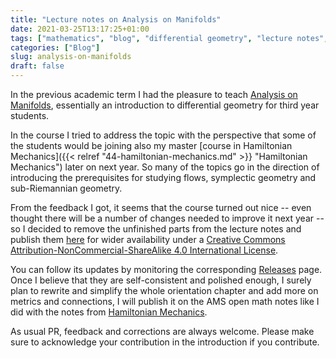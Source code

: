 ```yaml
---
title: "Lecture notes on Analysis on Manifolds"
date: 2021-03-25T13:17:25+01:00
tags: ["mathematics", "blog", "differential geometry", "lecture notes", "teaching"]
categories: ["Blog"]
slug: analysis-on-manifolds
draft: false
---
```


In the previous academic term I had the pleasure to teach [Analysis on Manifolds](https://www.rug.nl/ocasys/rug/vak/show?code=WBMA013-05), essentially an introduction to differential geometry for third year students.

In the course I tried to address the topic with the perspective that some of the students would be joining also my master [course in Hamiltonian Mechanics]({{< relref "44-hamiltonian-mechanics.md" >}} "Hamiltonian Mechanics") later on next year.
So many of the topics go in the direction of introducing the prerequisites for studying flows, symplectic geometry and sub-Riemannian geometry.

From the feedback I got, it seems that the course turned out nice -- even thought there will be a number of changes needed to improve it next year -- so I decided to remove the unfinished parts from the lecture notes and publish them [here](https://github.com/mseri/AoM/releases/download/0.10/aom.pdf "Lecture Notes PDF") for wider availability under a [Creative Commons Attribution-NonCommercial-ShareAlike 4.0 International License](https://creativecommons.org/licenses/by-nc-sa/4.0/).

You can follow its updates by monitoring the corresponding [Releases](https://github.com/mseri/AoM/releases "Versioned notes") page.
Once I believe that they are self-consistent and polished enough, I surely plan to rewrite and simplify the whole orientation chapter and add more on metrics and connections, I will publish it on the AMS open math notes like I did with the notes from [Hamiltonian Mechanics](content/post/45-AMS-open-math-notes.md "Hamiltonian Mechanics on the AMS open math notes").

As usual PR, feedback and corrections are always welcome.
Please make sure to acknowledge your contribution in the introduction if you contribute.

